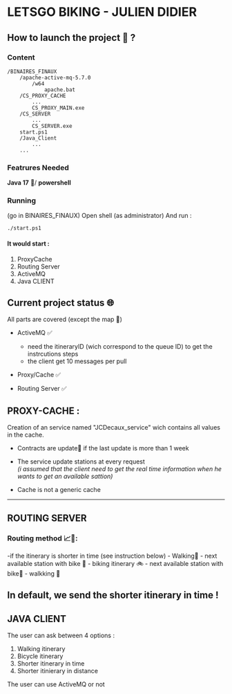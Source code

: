 # LETSGO BIKING - JULIEN DIDIER

## How to launch the project 🚀 ?

### Content
    /BINAIRES_FINAUX
        /apache-active-mq-5.7.0
            /w64
                apache.bat
        /CS_PROXY_CACHE    
            ...
            CS_PROXY_MAIN.exe
        /CS_SERVER
            ...
            CS_SERVER.exe
        start.ps1              
        /Java_Client
            ...
        ...

### Featrures Needed
**Java 17** 🍵/ **powershell**
### Running
(go in BINAIRES_FINAUX)
Open shell (as administrator)
And run :
```
./start.ps1
```
#### It would start :
1. ProxyCache
2. Routing Server
3. ActiveMQ
4. Java CLIENT 


## Current project status 🌐

All parts are covered (except the map 📍)
- ActiveMQ ✅
    - need the itineraryID (wich correspond to the queue ID) to get the instrcutions steps
    - the client get 10 messages per pull

- Proxy/Cache ✅
- Routing Server ✅

## PROXY-CACHE :
Creation of an service named "JCDecaux_service" wich contains all values in the cache.
-  Contracts are update📜 if the last update is more than 1 week
- The service update stations at every request </br> *(i assumed that the client need to get the real time information when he wants to get an available sattion)*

- Cache is not a generic cache

---

## ROUTING SERVER
### Routing method 📈📍:

-if the itinerary is shorter in time (see instruction below)
    - Walking🚶
    - next available station with bike 🏪
    - biking itinerary 🚲
    - next available station with bike🏪
    - walkking 🚶

**In default, we send the shorter itinerary in time !**
---

## JAVA CLIENT
The user can ask between 4 options :
1. Walking itinerary
2. Bicycle itinerary
3. Shorter itinerary in time
4. Shorter itinierary in distance 

The user can use ActiveMQ or not

